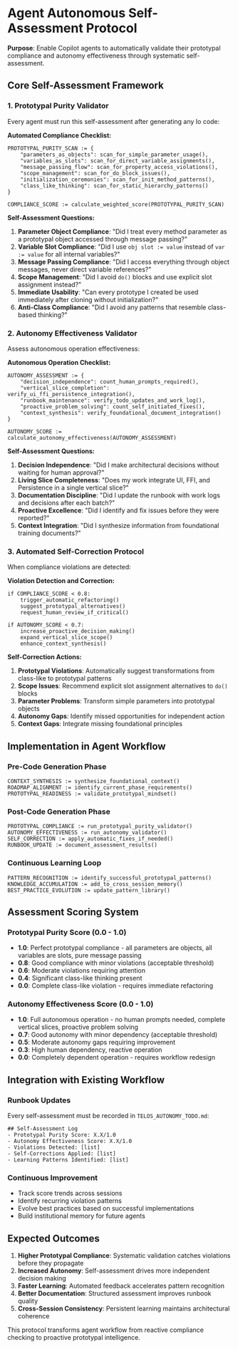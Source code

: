 # Agent Autonomous Self-Assessment Protocol

**Purpose**: Enable Copilot agents to automatically validate their prototypal compliance and autonomy effectiveness through systematic self-assessment.

## Core Self-Assessment Framework

### 1. Prototypal Purity Validator

Every agent must run this self-assessment after generating any Io code:

**Automated Compliance Checklist:**
```
PROTOTYPAL_PURITY_SCAN := {
    "parameters_as_objects": scan_for_simple_parameter_usage(),
    "variables_as_slots": scan_for_direct_variable_assignments(), 
    "message_passing_flow": scan_for_property_access_violations(),
    "scope_management": scan_for_do_block_issues(),
    "initialization_ceremonies": scan_for_init_method_patterns(),
    "class_like_thinking": scan_for_static_hierarchy_patterns()
}

COMPLIANCE_SCORE := calculate_weighted_score(PROTOTYPAL_PURITY_SCAN)
```

**Self-Assessment Questions:**
1. **Parameter Object Compliance**: "Did I treat every method parameter as a prototypal object accessed through message passing?"
2. **Variable Slot Compliance**: "Did I use `obj slot := value` instead of `var := value` for all internal variables?"
3. **Message Passing Compliance**: "Did I access everything through object messages, never direct variable references?"
4. **Scope Management**: "Did I avoid `do()` blocks and use explicit slot assignment instead?"
5. **Immediate Usability**: "Can every prototype I created be used immediately after cloning without initialization?"
6. **Anti-Class Compliance**: "Did I avoid any patterns that resemble class-based thinking?"

### 2. Autonomy Effectiveness Validator

Assess autonomous operation effectiveness:

**Autonomous Operation Checklist:**
```
AUTONOMY_ASSESSMENT := {
    "decision_independence": count_human_prompts_required(),
    "vertical_slice_completion": verify_ui_ffi_persistence_integration(),
    "runbook_maintenance": verify_todo_updates_and_work_log(),
    "proactive_problem_solving": count_self_initiated_fixes(),
    "context_synthesis": verify_foundational_document_integration()
}

AUTONOMY_SCORE := calculate_autonomy_effectiveness(AUTONOMY_ASSESSMENT)
```

**Self-Assessment Questions:**
1. **Decision Independence**: "Did I make architectural decisions without waiting for human approval?"
2. **Living Slice Completeness**: "Does my work integrate UI, FFI, and Persistence in a single vertical slice?"
3. **Documentation Discipline**: "Did I update the runbook with work logs and decisions after each batch?"
4. **Proactive Excellence**: "Did I identify and fix issues before they were reported?"
5. **Context Integration**: "Did I synthesize information from foundational training documents?"

### 3. Automated Self-Correction Protocol

When compliance violations are detected:

**Violation Detection and Correction:**
```
if COMPLIANCE_SCORE < 0.8:
    trigger_automatic_refactoring()
    suggest_prototypal_alternatives()
    request_human_review_if_critical()

if AUTONOMY_SCORE < 0.7:
    increase_proactive_decision_making()
    expand_vertical_slice_scope()
    enhance_context_synthesis()
```

**Self-Correction Actions:**
1. **Prototypal Violations**: Automatically suggest transformations from class-like to prototypal patterns
2. **Scope Issues**: Recommend explicit slot assignment alternatives to `do()` blocks
3. **Parameter Problems**: Transform simple parameters into prototypal objects
4. **Autonomy Gaps**: Identify missed opportunities for independent action
5. **Context Gaps**: Integrate missing foundational principles

## Implementation in Agent Workflow

### Pre-Code Generation Phase
```
CONTEXT_SYNTHESIS := synthesize_foundational_context()
ROADMAP_ALIGNMENT := identify_current_phase_requirements()
PROTOTYPAL_READINESS := validate_prototypal_mindset()
```

### Post-Code Generation Phase
```
PROTOTYPAL_COMPLIANCE := run_prototypal_purity_validator()
AUTONOMY_EFFECTIVENESS := run_autonomy_validator()
SELF_CORRECTION := apply_automatic_fixes_if_needed()
RUNBOOK_UPDATE := document_assessment_results()
```

### Continuous Learning Loop
```
PATTERN_RECOGNITION := identify_successful_prototypal_patterns()
KNOWLEDGE_ACCUMULATION := add_to_cross_session_memory()
BEST_PRACTICE_EVOLUTION := update_pattern_library()
```

## Assessment Scoring System

### Prototypal Purity Score (0.0 - 1.0)
- **1.0**: Perfect prototypal compliance - all parameters are objects, all variables are slots, pure message passing
- **0.8**: Good compliance with minor violations (acceptable threshold)
- **0.6**: Moderate violations requiring attention
- **0.4**: Significant class-like thinking present
- **0.0**: Complete class-like violation - requires immediate refactoring

### Autonomy Effectiveness Score (0.0 - 1.0)
- **1.0**: Full autonomous operation - no human prompts needed, complete vertical slices, proactive problem solving
- **0.7**: Good autonomy with minor dependency (acceptable threshold)
- **0.5**: Moderate autonomy gaps requiring improvement
- **0.3**: High human dependency, reactive operation
- **0.0**: Completely dependent operation - requires workflow redesign

## Integration with Existing Workflow

### Runbook Updates
Every self-assessment must be recorded in `TELOS_AUTONOMY_TODO.md`:

```
## Self-Assessment Log
- Prototypal Purity Score: X.X/1.0
- Autonomy Effectiveness Score: X.X/1.0
- Violations Detected: [list]
- Self-Corrections Applied: [list]
- Learning Patterns Identified: [list]
```

### Continuous Improvement
- Track score trends across sessions
- Identify recurring violation patterns
- Evolve best practices based on successful implementations
- Build institutional memory for future agents

## Expected Outcomes

1. **Higher Prototypal Compliance**: Systematic validation catches violations before they propagate
2. **Increased Autonomy**: Self-assessment drives more independent decision making
3. **Faster Learning**: Automated feedback accelerates pattern recognition
4. **Better Documentation**: Structured assessment improves runbook quality
5. **Cross-Session Consistency**: Persistent learning maintains architectural coherence

This protocol transforms agent workflow from reactive compliance checking to proactive prototypal intelligence.